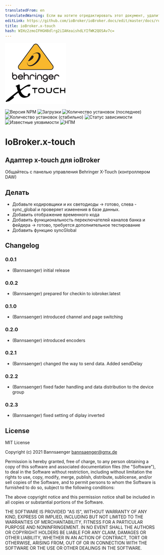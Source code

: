 ```yaml
---
translatedFrom: en
translatedWarning: Если вы хотите отредактировать этот документ, удалите поле «translationFrom», в противном случае этот документ будет снова автоматически переведен
editLink: https://github.com/ioBroker/ioBroker.docs/edit/master/docs/ru/adapterref/iobroker.x-touch/README.md
title: ioBroker.x-touch
hash: WIHz2zmoIFHGH8dlrg2iIAKeaishdLYIfWK2QOSAv7c=
---
```

![Логотип](../../../en/adapterref/iobroker.x-touch/admin/x-touch.png)

![Версия NPM](http://img.shields.io/npm/v/iobroker.x-touch.svg)
![Загрузки](https://img.shields.io/npm/dm/iobroker.x-touch.svg)
![Количество установок (последнее)](http://iobroker.live/badges/x-touch-installed.svg)
![Количество установок (стабильно)](http://iobroker.live/badges/x-touch-stable.svg)
![Статус зависимости](https://img.shields.io/david/Bannsaenger/iobroker.x-touch.svg)
![Известные уязвимости](https://snyk.io/test/github/Bannsaenger/ioBroker.x-touch/badge.svg)
![НПМ](https://nodei.co/npm/iobroker.x-touch.png?downloads=true)

# IoBroker.x-touch
## Адаптер x-touch для ioBroker
Общайтесь с панелью управления Behringer X-Touch (контроллером DAW)

## Делать
- Добавьте кодировщики и их светодиоды -> готово, слева - sync_global и проверяет изменения в базе данных.
- Добавить отображение временного кода
- Добавить функциональность переключателей каналов банка и фейдера -> готово, требуется дополнительное тестирование
- Добавить функцию syncGlobal

## Changelog

### 0.0.1
* (Bannsaenger) initial release

### 0.0.2
* (Bannsaenger) prepared for checkin to iobroker.latest

### 0.1.0
* (Bannsaenger) introduced channel and page switching

### 0.2.0
* (Bannsaenger) introduced encoders

### 0.2.1
* (Bannsaenger) changed the way to send data. Added sendDelay

### 0.2.2
* (Bannsaenger) fixed fader handling and data distribution to the device group

### 0.2.3
* (Bannsaenger) fixed setting of diplay inverted

## License
MIT License

Copyright (c) 2021 Bannsaenger <bannsaenger@gmx.de>

Permission is hereby granted, free of charge, to any person obtaining a copy
of this software and associated documentation files (the "Software"), to deal
in the Software without restriction, including without limitation the rights
to use, copy, modify, merge, publish, distribute, sublicense, and/or sell
copies of the Software, and to permit persons to whom the Software is
furnished to do so, subject to the following conditions:

The above copyright notice and this permission notice shall be included in all
copies or substantial portions of the Software.

THE SOFTWARE IS PROVIDED "AS IS", WITHOUT WARRANTY OF ANY KIND, EXPRESS OR
IMPLIED, INCLUDING BUT NOT LIMITED TO THE WARRANTIES OF MERCHANTABILITY,
FITNESS FOR A PARTICULAR PURPOSE AND NONINFRINGEMENT. IN NO EVENT SHALL THE
AUTHORS OR COPYRIGHT HOLDERS BE LIABLE FOR ANY CLAIM, DAMAGES OR OTHER
LIABILITY, WHETHER IN AN ACTION OF CONTRACT, TORT OR OTHERWISE, ARISING FROM,
OUT OF OR IN CONNECTION WITH THE SOFTWARE OR THE USE OR OTHER DEALINGS IN THE
SOFTWARE.